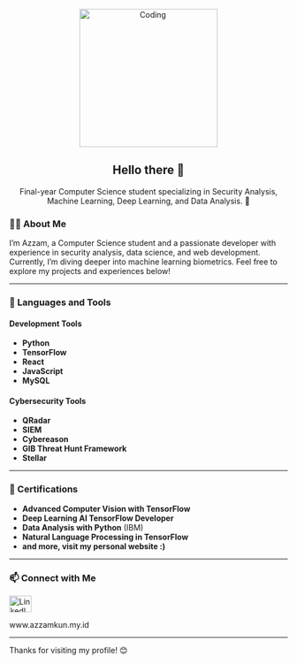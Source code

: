 <p align="center">
  <img alt="Coding" width="250" src="https://media.tenor.com/a2ckSILufD4AAAAC/attack-on-titan-aot.gif">
</p>

<h2 align="center">Hello there 👋</h2>
<p align="center">Final-year Computer Science student specializing in Security Analysis, Machine Learning, Deep Learning, and Data Analysis. 🚀</p>

### 👨‍💻 About Me
I’m Azzam, a Computer Science student and a passionate developer with experience in security analysis, data science, and web development. Currently, I’m diving deeper into machine learning biometrics. Feel free to explore my projects and experiences below!

---

### 🔨 Languages and Tools
#### Development Tools
- **Python**
- **TensorFlow**
- **React**
- **JavaScript**
- **MySQL**

#### Cybersecurity Tools
- **QRadar**
- **SIEM**
- **Cybereason**
- **GIB Threat Hunt Framework**
- **Stellar**

---

### 📜 Certifications
- **Advanced Computer Vision with TensorFlow**
- **Deep Learning AI TensorFlow Developer**
- **Data Analysis with Python** (IBM)
- **Natural Language Processing in TensorFlow**
- **and more, visit my personal website :)**

---

### 📫 Connect with Me
<p align="left">
  <a href="https://linkedin.com/in/muh-azzam/" target="blank"><img align="center" src="https://raw.githubusercontent.com/rahuldkjain/github-profile-readme-generator/master/src/images/icons/Social/linked-in-alt.svg" alt="LinkedIn" height="30" width="40" /></a>
</p>
<p>
  www.azzamkun.my.id
</p>

---

Thanks for visiting my profile! 😊
